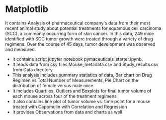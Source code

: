 # Matplotlib
 

It contains Analysis of pharmaceutical company's data from their most recent animal study about potential treatments for squamous cell carcinoma (SCC), a commonly occurring form of skin cancer. In this data, 249 mice identified with SCC tumor growth were treated through a variety of drug regimens. Over the course of 45 days, tumor development was observed and measured. 

- It contains script jupyter notebook pymaceuticals_starter.ipynb.
- It reads data from csv files Mouse_metadata.csv and Study_results.csv from Data directory
- This analysis includes summary statistics of data, Bar chart on Drug Regimen vs Total Number of Measurements, Pie Chart on the distribution of female versus male mice.
- It includes Quartiles, Outliers and Boxplots for final tumor volume of each mouse across four of the treatment regimens
- It also contains line plot of tumor volume vs. time point for a mouse treated with Capomulin with Correlation and Regression
- It provides Observations from data and charts as well
